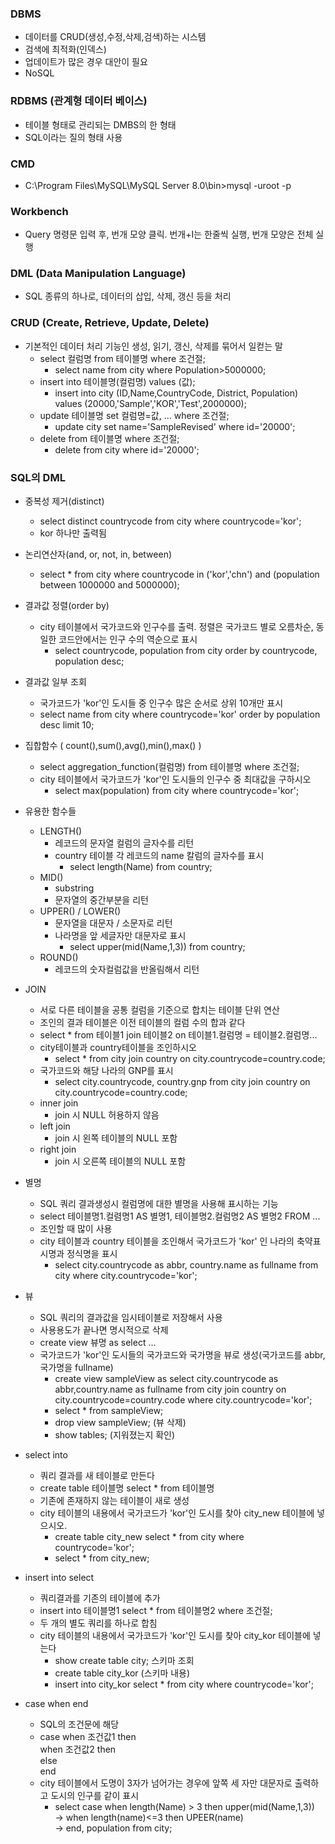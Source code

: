 ### DBMS
- 데이터를 CRUD(생성,수정,삭제,검색)하는 시스템
- 검색에 최적화(인덱스)
- 업데이트가 많은 경우 대안이 필요
- NoSQL

### RDBMS (관계형 데이터 베이스)
- 테이블 형태로 관리되는 DMBS의 한 형태
- SQL이라는 질의 형태 사용

### CMD
- C:\Program Files\MySQL\MySQL Server 8.0\bin>mysql -uroot -p

### Workbench
- Query 명령문 입력 후, 번개 모양 클릭. 번개+I는 한줄씩 실행, 번개 모양은 전체 실행

### DML (Data Manipulation Language)
- SQL 종류의 하나로, 데이터의 삽입, 삭제, 갱신 등을 처리

### CRUD (Create, Retrieve, Update, Delete)
- 기본적인 데이터 처리 기능인 생성, 읽기, 갱신, 삭제를 묶어서 일컫는 말
  - select 컬럼명 from 테이블명 where 조건절;
    - select name from city where Population>5000000;
  - insert into 테이블명(컬럼명) values (값);
    - insert into city (ID,Name,CountryCode, District, Population) values (20000,'Sample','KOR','Test',2000000);
  - update 테이블명 set 컬럼명=값, ... where 조건절;
    - update city set name='SampleRevised' where id='20000';
  - delete from 테이블명 where 조건절;
    - delete from city where id='20000';

### SQL의 DML

- 중복성 제거(distinct)
  - select distinct countrycode from city where countrycode='kor';
  - kor 하나만 출력됨
- 논리연산자(and, or, not, in, between)
  - select * from city where countrycode in ('kor','chn') and (population between 1000000 and 5000000);
- 결과값 정렬(order by)
  - city 테이블에서 국가코드와 인구수를  출력. 정렬은 국가코드 별로 오름차순, 동일한 코드안에서는 인구 수의 역순으로 표시
    - select countrycode, population from city order by countrycode, population desc;
- 결과값 일부 조회
  -  국가코드가 'kor'인 도시들 중 인구수 많은 순서로 상위 10개만 표시
    - select name from city where countrycode='kor' order by population desc limit 10;
- 집합함수 ( count(),sum(),avg(),min(),max() )
  - select aggregation_function(컬럼명) from 테이블명 where 조건절;
  - city 테이블에서 국가코드가 'kor'인 도시들의 인구수 중 최대값을 구하시오
    - select max(population) from city where countrycode='kor';
- 유용한 함수들
  - LENGTH()
    - 레코드의 문자열 컬럼의 글자수를 리턴
    - country 테이블 각 레코드의 name 칼럼의 글자수를 표시
      - select length(Name) from country;
  - MID()
    - substring
    - 문자열의 중간부분을 리턴
  - UPPER() / LOWER()
    - 문자열을 대문자 / 소문자로 리턴
    - 나라명을 앞 세글자만 대문자로 표시
      - select upper(mid(Name,1,3)) from country;
  - ROUND()
    - 레코드의 숫자컬럼값을 반올림해서 리턴
- JOIN
  - 서로 다른 테이블을 공통 컬럼을 기준으로 합치는 테이블 단위 연산
  - 조인의 결과 테이블은 이전 테이블의 컬럼 수의 합과 같다
  - select * from 테이블1 join 테이블2 on 테이블1.컬럼명 = 테이블2.컬럼명...
  - city테이블과 country테이블을 조인하시오
    -  select * from city join country on city.countrycode=country.code;
  - 국가코드와 해당 나라의 GNP를 표시
    - select city.countrycode, country.gnp from city join country on city.countrycode=country.code;
  - inner join
    - join 시 NULL 허용하지 않음
  - left join
    - join 시 왼쪽 테이블의 NULL 포함
  - right join
    - join 시 오른쪽 테이블의 NULL 포함

- 별명
  - SQL 쿼리 결과생성시 컬럼명에 대한 별명을 사용해 표시하는 기능
  - select 테이블명1.컬렴명1 AS 별명1, 테이블명2.컬럼명2 AS 별명2 FROM ...
  - 조인할 때 많이 사용
  - city 테이블과 country 테이블을 조인해서 국가코드가 'kor' 인 나라의 축약표시명과 정식명을 표시
    -  select city.countrycode as abbr, country.name as fullname from city where city.countrycode='kor';
    
- 뷰
  - SQL 쿼리의 결과값을 임시테이블로 저장해서 사용
  - 사용용도가 끝나면 명시적으로 삭제
  - create view 뷰명 as select ...
  - 국가코드가 'kor'인 도시들의 국가코드와 국가명을 뷰로 생성(국가코드를 abbr, 국가명을 fullname)
    - create view sampleView as select city.countrycode as abbr,country.name as fullname from city join country on city.countrycode=country.code where city.countrycode='kor';
    - select * from sampleView;
    - drop view sampleView; (뷰 삭제)
    - show tables; (지워졌는지 확인)

- select into
  - 쿼리 결과를 새 테이블로 만든다
  - create table 테이블명 select * from 테이블명
  - 기존에 존재하지 않는 테이블이 새로 생성
  - city 테이블의 내용에서 국가코드가 'kor'인 도시를 찾아 city_new 테이블에 넣으시오.
    - create table city_new select * from city where countrycode='kor';
    - select * from city_new;

- insert into select
  - 쿼리결과를 기존의 테이블에 추가
  - insert into 테이블명1 select * from 테이블명2 where 조건절;
  - 두 개의 별도 쿼리를 하나로 합침
  - city 테이블의 내용에서 국가코드가 'kor'인 도시를 찾아 city_kor 테이블에 넣는다
    - show create table city; 스키마 조회
    - create table city_kor (스키마 내용)
    - insert into city_kor select * from city where countrycode='kor';

- case when end
  -  SQL의 조건문에 해당
  - case when 조건값1 then <br>
         when 조건값2 then <br>
         else <br>
    end
  - city 테이블에서 도명이 3자가 넘어가는 경우에 앞쪽 세 자만 대문자로 출력하고 도시의 인구를 같이 표시
    -  select case when length(Name) > 3 then upper(mid(Name,1,3)) <br>
       ->          when length(name)<=3 then UPEER(name) <br>
       ->     end, population from city;
  
